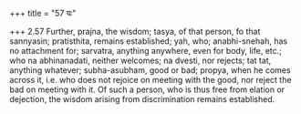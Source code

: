 +++
title = "57 यः"

+++
2.57 Further, prajna, the wisdom; tasya, of that person, fo that
sannyasin; pratisthita, remains established; yah, who; anabhi-snehah,
has no attachment for; sarvatra, anything anywhere, even for body, life,
etc.; who na abhinanadati, neither welcomes; na dvesti, nor rejects; tat
tat, anything whatever; subha-asubham, good or bad; propya, when he
comes across it, i.e. who does not rejoice on meeting with the good, nor
reject the bad on meeting with it. Of such a person, who is thus free
from elation or dejection, the wisdom arising from discrimination
remains established.
